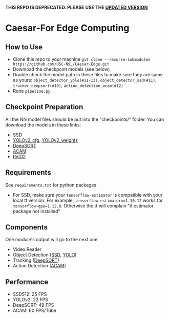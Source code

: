 **THIS REPO IS DEPRECATED. PLEASE USE THE [UPDATED VERSION](https://github.com/USC-NSL/Caesar)**

# Caesar-For Edge Computing

## How to Use
- Clone this repo to your machine ```git clone --recurse-submodules https://github.com/USC-NSL/Caesar-Edge.git```
- Download the checkpoint models (see below)
- Double check the model path in these files to make sure they are same as yours: ```object_detector_yolo(#11-13)```, ```object_detector_ssd(#11)```, ```tracker_deepsort(#10)```, ```action_detection_acam(#12)```
- Rune ```pipeline.py```

## Checkpoint Preparation
All the NN model files should be put into the "checkpoints/" folder. You can download the models in these links:
- [SSD](https://drive.google.com/open?id=0B0qPCUZ-3YwWT1RCLVZNN3RTVEU)
- [YOLOv2_cfg](https://github.com/pjreddie/darknet/blob/master/cfg/yolov2.cfg), [YOLOv2_weights](https://pjreddie.com/media/files/yolov2.weights)
- [DeepSORT](https://drive.google.com/open?id=1m2ebLHB2JThZC8vWGDYEKGsevLssSkjo)
- [ACAM](https://drive.google.com/open?id=138gfVxWs_8LhHiVO03tKpmYBzIaTgD70)
- [ReID2](https://drive.google.com/file/d/1-2KHQms_RHYIrHwFQg-Vln-NEyhjj5_p/view?usp=sharing)

## Requirements
See ```requirements.txt``` for python packages. 
- For SSD, make sure your ```tensorflow-estimator``` is compatible with your local tf version. For example, ```tensorflow-estimator==1.10.12``` works for ```tensorflow-gpu=1.12.0```. Otherwise the tf will complain "tf.estimator package not installed"

## Components
One module's output will go to the next one
- Video Reader
- Object Detection ([SSD](https://github.com/balancap/SSD-Tensorflow), [YOLO](https://github.com/thtrieu/darkflow))
- Tracking ([DeepSORT](https://github.com/nwojke/deep_sort))
- Action Detection ([ACAM](https://github.com/oulutan/ACAM_Demo/blob/master/README.md))

## Performance
- SSD512: 25 FPS
- YOLOv2: 22 FPS
- DeepSORT: 49 FPS
- ACAM: 60 FPS/Tube